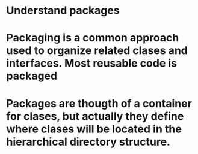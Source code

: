 # Understand packages
# Packaging is a common approach used to organize related clases and interfaces. Most reusable code is packaged 
# Packages are thougth of a container for clases, but actually they define where clases will be located in the hierarchical directory structure.
